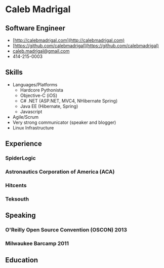 # Caleb Madrigal

## Software Engineer

* [http://calebmadrigal.com](http://calebmadrigal.com)
* [https://github.com/calebmadrigal](https://github.com/calebmadrigal)
* [caleb.madrigal@gmail.com](mailto:caleb.madrigal@gmail.com)
* 414-215-0003

## Skills

* Languages/Platforms
    - Hardcore Pythonista
    - Objective-C (iOS)
    - C# .NET (ASP.NET, MVC4, NHibernate Spring)
    - Java EE (Hibernate, Spring)
    - Javascript
* Agile/Scrum
* Very strong communicator (speaker and blogger)
* Linux Infrastructure

## Experience

### SpiderLogic

### Astronautics Corporation of America (ACA)

### Hitcents

### Teksouth

## Speaking

### O'Reilly Open Source Convention (OSCON) 2013

### Milwaukee Barcamp 2011


## Education



